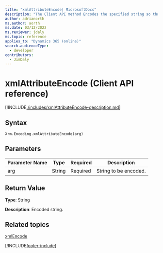 ```yaml
---
title: "xmlAttributeEncode| MicrosoftDocs"
description: "The Client API method Encodes the specified string so that it can be used in an XML."
author: adrianorth
ms.author: aorth
ms.date: 03/12/2022
ms.reviewer: jdaly
ms.topic: reference
applies_to: "Dynamics 365 (online)"
search.audienceType: 
  - developer
contributors:
  - JimDaly
---
```

# xmlAttributeEncode (Client API reference)

[!INCLUDE[./includes/xmlAttributeEncode-description.md](./includes/xmlAttributeEncode-description.md)] 

## Syntax

`Xrm.Encoding.xmlAttributeEncode(arg)`

## Parameters

|Parameter Name        | Type           | Required  |Description  |
| ------------- |-------------| -----|-----|
|arg| String| Required  |String to be encoded.  |


## Return Value

**Type**: String

**Description**: Encoded string.

## Related topics

[xmlEncode](xmlEncode.md)

[!INCLUDE[footer-include](../../../../../includes/footer-banner.md)]
